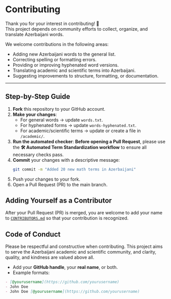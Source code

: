 # Contributing

Thank you for your interest in contributing! 🎉  
This project depends on community efforts to collect, organize, and translate Azerbaijani words.

We welcome contributions in the following areas:
- Adding new Azerbaijani words to the general list.
- Correcting spelling or formatting errors.
- Providing or improving hyphenated word versions.
- Translating academic and scientific terms into Azerbaijani.
- Suggesting improvements to structure, formatting, or documentation.

---

## Step-by-Step Guide

1. **Fork** this repository to your GitHub account.
2. **Make your changes**:
   - For general words → update `words.txt`.
   - For hyphenated forms → update `words-hyphenated.txt`.
   - For academic/scientific terms → update or create a file in `/academic/`.
3. **Run the automated checker**:
   **Before opening a Pull Request**, please use the **🛠 Automated Term Standardization workflow** to ensure all necessary checks pass.
4. **Commit** your changes with a descriptive message:
   ```bash
   git commit -m "Added 20 new math terms in Azerbaijani"
5. Push your changes to your fork.
6. Open a Pull Request (PR) to the main branch.

## Adding Yourself as a Contributor

After your Pull Request (PR) is merged, you are welcome to add your name to [`CONTRIBUTORS.md`](./CONTRIBUTORS.md) so that your contribution is recognized.


## Code of Conduct

Please be respectful and constructive when contributing.
This project aims to serve the Azerbaijani academic and scientific community, and clarity, quality, and kindness are valued above all.

- Add your **GitHub handle**, your **real name**, or both.  
- Example formats:
```markdown
- [@yourusername](https://github.com/yourusername)
- John Doe
- John Doe [@yourusername](https://github.com/yourusername)

